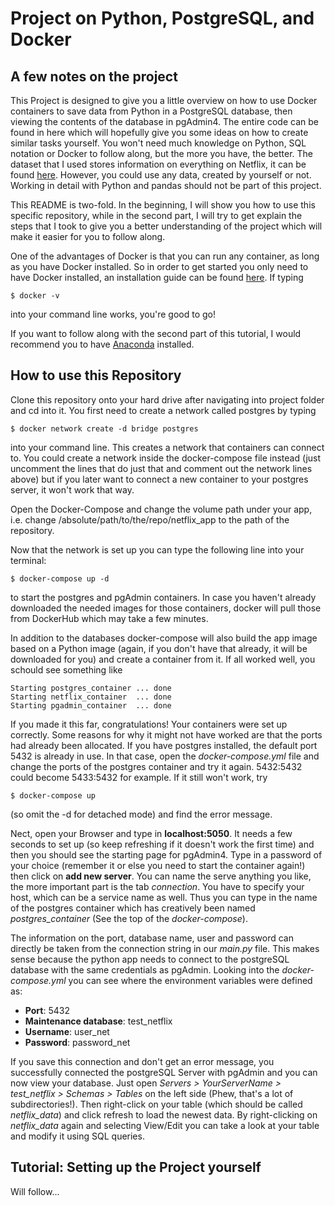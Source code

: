 # Project on Python, PostgreSQL, and Docker

## A few notes on the project

This Project is designed to give you a little overview on how to use Docker containers to save data from Python in a PostgreSQL database, then viewing the contents of the database in pgAdmin4. The entire code can be found in here which will hopefully give you some ideas on how to create similar tasks yourself. You won't need much knowledge on Python, SQL notation or Docker to follow along, but the more you have, the better. The dataset that I used stores information on everything on Netflix, it can be found [here](https://www.kaggle.com/shivamb/netflix-shows). However, you could use any data, created by yourself or not. Working in detail with Python and pandas should not be part of this project.

This README is two-fold. In the beginning, I will show you how to use this specific repository, while in the second part, I will try to get explain the steps that I took to give you a better understanding of the project which will make it easier for you to follow along.  

One of the advantages of Docker is that you can run any container, as long as you have Docker installed. So in order to get started you only need to have Docker installed, an installation guide can be found [here](https://docs.docker.com/get-docker/). If typing
```
$ docker -v
```
into your command line works, you're good to go!

If you want to follow along with the second part of this tutorial, I would recommend you to have [Anaconda](https://www.anaconda.com/products/individual) installed. 

## How to use this Repository

Clone this repository onto your hard drive after navigating into project folder and cd into it. You first need to create a network called postgres by typing
```
$ docker network create -d bridge postgres
```
into your command line. This creates a network that containers can connect to. You could create a network inside the docker-compose file instead (just uncomment the lines that do just that and comment out the network lines above) but if you later want to connect a new container to your postgres server, it won't work that way.

Open the Docker-Compose and change the volume path under your app, i.e. change /absolute/path/to/the/repo/netflix_app to the path of the repository.

Now that the network is set up you can type the following line into your terminal:
```
$ docker-compose up -d
```
to start the postgres and pgAdmin containers. In case you haven't already downloaded the needed images for those containers, docker will pull those from DockerHub which may take a few minutes. 

In addition to the databases docker-compose will also build the app image based on a Python image (again, if you don't have that already, it will be downloaded for you) and create a container from it. If all worked well, you schould see something like 
```
Starting postgres_container ... done
Starting netflix_container  ... done
Starting pgadmin_container  ... done 
```

If you made it this far, congratulations! Your containers were set up correctly. Some reasons for why it might not have worked are that the ports had already been allocated. If you have postgres installed, the default port 5432 is already in use. In that case, open the *docker-compose.yml* file and change the ports of the postgres container and try it again. 5432:5432 could become 5433:5432 for example. If it still won't work, try
```
$ docker-compose up
```
(so omit the -d for detached mode) and find the error message.

Nect, open your Browser and type in **localhost:5050**. It needs a few seconds to set up (so keep refreshing if it doesn't work the first time) and then you should see the starting page for pgAdmin4. Type in a password of your choice (remember it or else you need to start the container again!) then click on **add new server**. You can name the serve anything you like, the more important part is the tab *connection*. You have to specify your host, which can be a service name as well. Thus you can type in the name of the postgres container which has creatively been named *postgres_container* (See the top of the *docker-compose*). 

The information on the port, database name, user and password can directly be taken from the connection string in our *main.py* file. This makes sense because the python app needs to connect to the postgreSQL database with the same credentials as pgAdmin. Looking into the *docker-compose.yml* you can see where the environment variables were defined as:

- **Port**: 5432
- **Maintenance database**: test_netflix
- **Username**: user_net
- **Password**: password_net

If you save this connection and don't get an error message, you successfully connected the postgreSQL Server with pgAdmin and you can now view your database. Just open *Servers > YourServerName > test_netflix > Schemas > Tables* on the left side (Phew, that's a lot of subdirectories!). Then right-click on your table (which should be called *netflix_data*) and click refresh to load the newest data. By right-clicking on *netflix_data* again and selecting View/Edit you can take a look at your table and modify it using SQL queries.

## Tutorial: Setting up the Project yourself

Will follow...